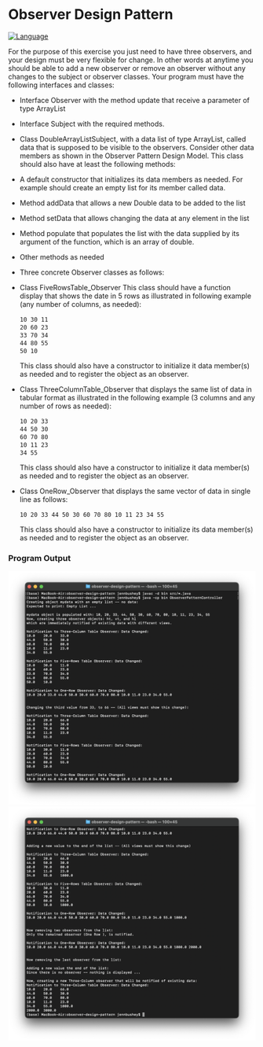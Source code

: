 # Observer Design Pattern

[![Language](https://img.shields.io/badge/language-Java-blue.svg)](https://www.java.com/)

For the purpose of this exercise you just need to have three observers, and your design must be very flexible
for change. In other words at anytime you should be able to add a new observer or remove an observer without any changes to the
subject or observer classes. Your program must have the following interfaces and classes:

-   Interface Observer with the method update that receive a parameter of type ArrayList<Double>
-   Interface Subject with the required methods.
-   Class DoubleArrayListSubject, with a data list of type ArrayList<Double>, called data that is supposed to be visible to
    the observers. Consider other data members as shown in the Observer Pattern Design Model. This class should also have at least the following methods:
-   A default constructor that initializes its data members as needed. For example should create an empty list for its member
    called data.
-   Method addData that allows a new Double data to be added to the list
-   Method setData that allows changing the data at any element in the list
-   Method populate that populates the list with the data supplied by its argument of the function, which is an array of
    double.
-   Other methods as needed
-   Three concrete Observer classes as follows:
-   Class FiveRowsTable_Observer This class should have a function display that shows the date in 5 rows as illustrated in following example (any number of columns, as needed):

        10 30 11
        20 60 23
        33 70 34
        44 80 55
        50 10

    This class should also have a constructor to initialize it data member(s) as needed and to register the object as an
    observer.

-   Class ThreeColumnTable_Observer that displays the same list of data in tabular format as illustrated in the
    following example (3 columns and any number of rows as needed):

        10 20 33
        44 50 30
        60 70 80
        10 11 23
        34 55

    This class should also have a constructor to initialize it data member(s) as needed and to register the object as an
    observer.

-   Class OneRow_Observer that displays the same vector of data in single line as follows:

        10 20 33 44 50 30 60 70 80 10 11 23 34 55

    This class should also have a constructor to initialize its data member(s) as needed and to register the object as an
    observer.

### Program Output

![output1](./images/output1.png)
![output2](./images/output2.png)
